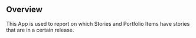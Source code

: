 ## Overview

This App is used to report on which Stories and Portfolio Items have stories that are in a certain release.